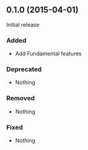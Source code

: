 ## 0.1.0 (2015-04-01)

Initial release

### Added

- Add Fundamental features

### Deprecated

- Nothing

### Removed

- Nothing

### Fixed

- Nothing
